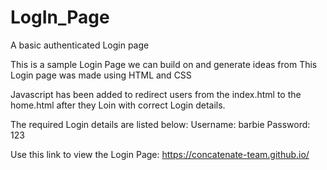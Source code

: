 # LogIn_Page
A basic authenticated Login page 

This is a sample Login Page we can build on and generate ideas from
This Login page was made using HTML and CSS

Javascript has been added to redirect users from the index.html to the home.html after they Loin with correct Login details.

The required Login details are listed below:
Username: barbie
Password: 123

Use this link to view the Login Page: https://concatenate-team.github.io/
